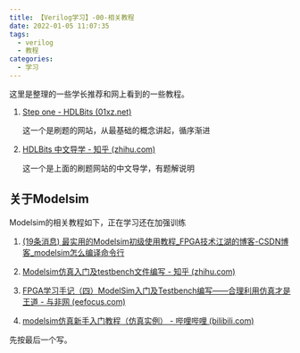 ```yaml
---
title: 【Verilog学习】-00-相关教程
date: 2022-01-05 11:07:35
tags: 
  - verilog
  - 教程
categories:
  - 学习
---
```


这里是整理的一些学长推荐和网上看到的一些教程。

1. [Step one - HDLBits (01xz.net)](https://hdlbits.01xz.net/wiki/Step_one)

   这一个是刷题的网站，从最基础的概念讲起，循序渐进

2. [HDLBits 中文导学 - 知乎 (zhihu.com)](https://zhuanlan.zhihu.com/c_1131528588117385216)

   这一个是上面的刷题网站的中文导学，有题解说明

## 关于Modelsim

Modelsim的相关教程如下，正在学习还在加强训练

1. [(19条消息) 最实用的Modelsim初级使用教程_FPGA技术江湖的博客-CSDN博客_modelsim怎么编译命令行](https://blog.csdn.net/qq_40310273/article/details/106431204?utm_medium=distribute.pc_relevant.none-task-blog-2~default~baidujs_baidulandingword~default-0.no_search_link&spm=1001.2101.3001.4242.1&utm_relevant_index=3)

2. [Modelsim仿真入门及testbench文件编写 - 知乎 (zhihu.com)](https://zhuanlan.zhihu.com/p/183028562)

3. [FPGA学习手记（四）ModelSim入门及Testbench编写——合理利用仿真才是王道 - 与非网 (eefocus.com)](https://www.eefocus.com/nightseas/blog/12-03/242395_7df71.html)

4. [modelsim仿真新手入门教程（仿真实例） - 哔哩哔哩 (bilibili.com)](https://www.bilibili.com/read/cv6677593/)

先按最后一个写。

